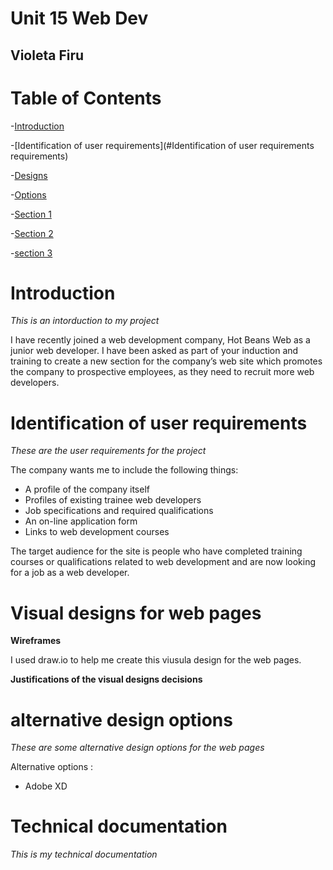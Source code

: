 # Unit 15 Web Dev
## Violeta Firu

# Table of Contents
-[Introduction](#introduction)

-[Identification of user requirements](#Identification of user requirements requirements)

-[Designs](#designs)

-[Options](#options)

-[Section 1](#section-1)

-[Section 2](#section-2)

-[section 3](#section-3)

# Introduction
*This is an intorduction to my project*
  
I have recently joined a web development company, Hot Beans Web as a junior web developer. I have been asked as part of your induction and training to create a new section for the company’s web site which promotes the company to prospective employees, as they need to recruit more web developers.


# Identification of user requirements 
*These are the user requirements for the project*

The company wants me to include the following things:

- A profile of the company itself
- Profiles of existing trainee web developers
- Job specifications and required qualifications
- An on-line application form
- Links to web development courses

The target audience for the site is people who have completed training courses or qualifications related to web development and are now looking for a job as a web developer.



# Visual designs for web pages
**Wireframes**

I used draw.io to help me create this viusula design for the web pages.

**Justifications of the visual designs decisions**


# alternative design options
*These are some alternative design options for the web pages*

Alternative options : 
- Adobe XD
  


# Technical documentation
*This is my technical documentation*






